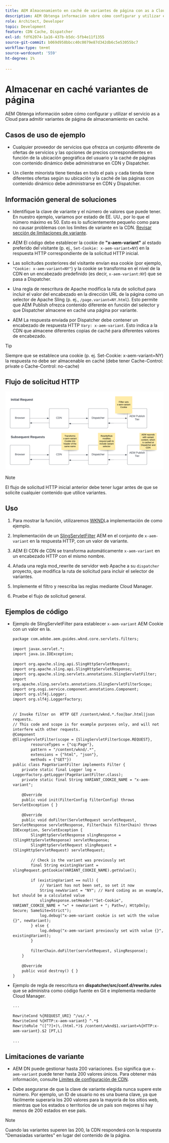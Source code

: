 ```yaml
---
title: AEM Almacenamiento en caché de variantes de página con as a Cloud Service
description: AEM Obtenga información sobre cómo configurar y utilizar el servicio as a Cloud para admitir variantes de página de almacenamiento en caché.
role: Architect, Developer
topic: Development
feature: CDN Cache, Dispatcher
exl-id: fdf62074-1a16-437b-b5dc-5fb4e11f1355
source-git-commit: b069d958bbcc40c0079e87d342db6c5e53055bc7
workflow-type: tm+mt
source-wordcount: '559'
ht-degree: 1%

---
```


# Almacenar en caché variantes de página

AEM Obtenga información sobre cómo configurar y utilizar el servicio as a Cloud para admitir variantes de página de almacenamiento en caché.

## Casos de uso de ejemplo

+ Cualquier proveedor de servicios que ofrezca un conjunto diferente de ofertas de servicios y las opciones de precios correspondientes en función de la ubicación geográfica del usuario y la caché de páginas con contenido dinámico debe administrarse en CDN y Dispatcher.

+ Un cliente minorista tiene tiendas en todo el país y cada tienda tiene diferentes ofertas según su ubicación y la caché de las páginas con contenido dinámico debe administrarse en CDN y Dispatcher.

## Información general de soluciones

+ Identifique la clave de variante y el número de valores que puede tener. En nuestro ejemplo, variamos por estado de EE. UU., por lo que el número máximo es 50. Esto es lo suficientemente pequeño como para no causar problemas con los límites de variante en la CDN. [Revisar sección de limitaciones de variante](#variant-limitations).

+ AEM El código debe establecer la cookie de __&quot;x-aem-variant&quot;__ al estado preferido del visitante (p. ej., `Set-Cookie: x-aem-variant=NY`) en la respuesta HTTP correspondiente de la solicitud HTTP inicial.

+ Las solicitudes posteriores del visitante envían esa cookie (por ejemplo, `"Cookie: x-aem-variant=NY"`) y la cookie se transforma en el nivel de la CDN en un encabezado predefinido (es decir, `x-aem-variant:NY`) que se pasa a Dispatcher.

+ Una regla de reescritura de Apache modifica la ruta de solicitud para incluir el valor del encabezado en la dirección URL de la página como un selector de Apache Sling (p. ej., `/page.variant=NY.html`). Esto permite que AEM Publish ofrezca contenido diferente en función del selector y que Dispatcher almacene en caché una página por variante.

+ AEM La respuesta enviada por Dispatcher debe contener un encabezado de respuesta HTTP `Vary: x-aem-variant`. Esto indica a la CDN que almacene diferentes copias de caché para diferentes valores de encabezado.

>[!TIP]
>
>Siempre que se establece una cookie (p. ej. Set-Cookie: x-aem-variant=NY) la respuesta no debe ser almacenable en caché (debe tener Cache-Control: private o Cache-Control: no-cache)

## Flujo de solicitud HTTP

![Flujo de solicitud de caché de variante](./assets/variant-cache-request-flow.png)

>[!NOTE]
>
>El flujo de solicitud HTTP inicial anterior debe tener lugar antes de que se solicite cualquier contenido que utilice variantes.

## Uso

1. Para mostrar la función, utilizaremos [WKND](https://experienceleague.adobe.com/docs/experience-manager-learn/getting-started-wknd-tutorial-develop/overview.html?lang=es)La implementación de como ejemplo.

1. Implementación de un [SlingServletFilter](https://sling.apache.org/documentation/the-sling-engine/filters.html) AEM en el conjunto de `x-aem-variant` en la respuesta HTTP, con un valor de variante.

1. AEM El CDN de CDN se transforma automáticamente `x-aem-variant` en un encabezado HTTP con el mismo nombre.

1. Añada una regla mod_rewrite de servidor web Apache a su `dispatcher` proyecto, que modifica la ruta de solicitud para incluir el selector de variantes.

1. Implemente el filtro y reescriba las reglas mediante Cloud Manager.

1. Pruebe el flujo de solicitud general.

## Ejemplos de código

+ Ejemplo de SlingServletFilter para establecer `x-aem-variant` AEM Cookie con un valor en la.

   ```
   package com.adobe.aem.guides.wknd.core.servlets.filters;
   
   import javax.servlet.*;
   import java.io.IOException;
   
   import org.apache.sling.api.SlingHttpServletRequest;
   import org.apache.sling.api.SlingHttpServletResponse;
   import org.apache.sling.servlets.annotations.SlingServletFilter;
   import org.apache.sling.servlets.annotations.SlingServletFilterScope;
   import org.osgi.service.component.annotations.Component;
   import org.slf4j.Logger;
   import org.slf4j.LoggerFactory;
   
   
   // Invoke filter on  HTTP GET /content/wknd.*.foo|bar.html|json requests.
   // This code and scope is for example purposes only, and will not interfere with other requests.
   @Component
   @SlingServletFilter(scope = {SlingServletFilterScope.REQUEST},
           resourceTypes = {"cq:Page"},
           pattern = "/content/wknd/.*",
           extensions = {"html", "json"},
           methods = {"GET"})
   public class PageVariantFilter implements Filter {
       private static final Logger log = LoggerFactory.getLogger(PageVariantFilter.class);
       private static final String VARIANT_COOKIE_NAME = "x-aem-variant";
   
       @Override
       public void init(FilterConfig filterConfig) throws ServletException { }
   
       @Override
       public void doFilter(ServletRequest servletRequest, ServletResponse servletResponse, FilterChain filterChain) throws IOException, ServletException {
           SlingHttpServletResponse slingResponse = (SlingHttpServletResponse) servletResponse;
           SlingHttpServletRequest slingRequest = (SlingHttpServletRequest) servletRequest;
   
           // Check is the variant was previously set
           final String existingVariant = slingRequest.getCookie(VARIANT_COOKIE_NAME).getValue();
   
           if (existingVariant == null) {
               // Variant has not been set, so set it now
               String newVariant = "NY"; // Hard coding as an example, but should be a calculated value
               slingResponse.setHeader("Set-Cookie", VARIANT_COOKIE_NAME + "=" + newVariant + "; Path=/; HttpOnly; Secure; SameSite=Strict");
               log.debug("x-aem-variant cookie is set with the value {}", newVariant);
           } else {
               log.debug("x-aem-variant previously set with value {}", existingVariant);
           }
   
           filterChain.doFilter(servletRequest, slingResponse);
       }
   
       @Override
       public void destroy() { }
   }
   ```

+ Ejemplo de regla de reescritura en __dispatcher/src/conf.d/rewrite.rules__ que se administra como código fuente en Git e implementa mediante Cloud Manager.

   ```
   ...
   
   RewriteCond %{REQUEST_URI} ^/us/.*  
   RewriteCond %{HTTP:x-aem-variant} ^.*$  
   RewriteRule ^([^?]+)\.(html.*)$ /content/wknd$1.variant=%{HTTP:x-aem-variant}.$2 [PT,L] 
   
   ...
   ```

## Limitaciones de variante

+ AEM DN puede gestionar hasta 200 variaciones. Eso significa que `x-aem-variant` puede tener hasta 200 valores únicos. Para obtener más información, consulte [Límites de configuración de CDN](https://docs.fastly.com/en/guides/resource-limits).

+ Debe asegurarse de que la clave de variante elegida nunca supere este número.  Por ejemplo, un ID de usuario no es una buena clave, ya que fácilmente superaría los 200 valores para la mayoría de los sitios web, mientras que los estados o territorios de un país son mejores si hay menos de 200 estados en ese país.

>[!NOTE]
>
>Cuando las variantes superen las 200, la CDN responderá con la respuesta &quot;Demasiadas variantes&quot; en lugar del contenido de la página.
